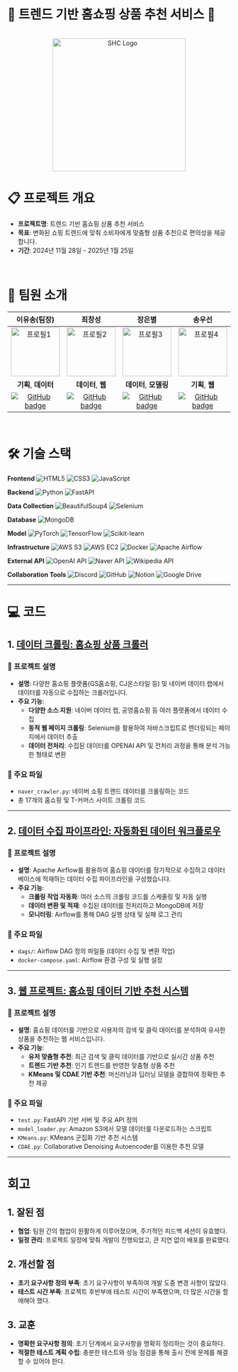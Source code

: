 # 🛒 트렌드 기반 홈쇼핑 상품 추천 서비스 🛒

</br>
<div align="center">
  <img src="https://raw.githubusercontent.com/whynotsw-camp/wh02-3rd-3team-SHC/a8415fb97cd0d305393fe922def0f78e60543a7a/team_images/003.png" alt="SHC Logo" width="300">
</div>


# 📋 프로젝트 개요

- **프로젝트명**: 트렌드 기반 홈쇼핑 상품 추천 서비스
- **목표**: 변화된 쇼핑 트렌드에 맞춰 소비자에게 맞춤형 상품 추천으로 편의성을 제공합니다.
- **기간**: 2024년 11월 28일 - 2025년 1월 25일

</br>

# 👥 팀원 소개

| 이유송(팀장) | 최창성 | 장은별 | 송우선 | 김수현 | 정수빈 |
|:---:|:---:|:---:|:---:|:---:|:---:|
| <img src="https://github.com/whynotsw-camp/wh02-3rd-3team-SHC/raw/aa0b417eab5fd46767f08d8807c3fe32e4dbce92/team_images/yusong.png" alt="프로필1" width="110"> | <img src="https://github.com/whynotsw-camp/wh02-3rd-3team-SHC/raw/aa0b417eab5fd46767f08d8807c3fe32e4dbce92/team_images/ccs.png" alt="프로필2" width="110"> | <img src="https://github.com/whynotsw-camp/wh02-3rd-3team-SHC/raw/aa0b417eab5fd46767f08d8807c3fe32e4dbce92/team_images/jeb.png" alt="프로필3" width="110"> | <img src="https://github.com/whynotsw-camp/wh02-3rd-3team-SHC/raw/aa0b417eab5fd46767f08d8807c3fe32e4dbce92/team_images/sws.png" alt="프로필4" width="110"> | <img src="https://github.com/whynotsw-camp/wh02-3rd-3team-SHC/raw/aa0b417eab5fd46767f08d8807c3fe32e4dbce92/team_images/ksh.png" alt="프로필5" width="110"> | <img src="https://github.com/whynotsw-camp/wh02-3rd-3team-SHC/raw/aa0b417eab5fd46767f08d8807c3fe32e4dbce92/team_images/jsb.png" alt="프로필6" width="110"> |
| **기획**, **데이터** | **데이터**, **웹** | **데이터**, **모델링** | **기획**, **웹** | **기획**, **웹** | **데이터**, **모델링** |
| [![GitHub badge](https://img.shields.io/badge/GitHub-LINK-181717?style=for-the-badge&logo=github)](https://github.com/yusongod0303) | [![GitHub badge](https://img.shields.io/badge/GitHub-LINK-181717?style=for-the-badge&logo=github)](https://github.com/changsung6160) | [![GitHub badge](https://img.shields.io/badge/GitHub-LINK-181717?style=for-the-badge&logo=github)](https://github.com/eunstar98) | [![GitHub badge](https://img.shields.io/badge/GitHub-LINK-181717?style=for-the-badge&logo=github)](https://github.com/Song613) | [![GitHub badge](https://img.shields.io/badge/GitHub-LINK-181717?style=for-the-badge&logo=github)](https://github.com/ssukhyun) | [![GitHub badge](https://img.shields.io/badge/GitHub-LINK-181717?style=for-the-badge&logo=github)](https://github.com/subin0728) |

</br>


# 🛠️ 기술 스택  

**Frontend** ![HTML5](https://img.shields.io/badge/HTML5-E34F26?style=flat&logo=html5&logoColor=white) ![CSS3](https://img.shields.io/badge/CSS3-1572B6?style=flat&logo=css3&logoColor=white) ![JavaScript](https://img.shields.io/badge/JavaScript-F7DF1E?style=flat&logo=javascript&logoColor=black)

**Backend** ![Python](https://img.shields.io/badge/Python-3776AB?style=flat&logo=python&logoColor=white) ![FastAPI](https://img.shields.io/badge/FastAPI-009688?style=flat&logo=fastapi&logoColor=white)

**Data Collection** ![BeautifulSoup4](https://img.shields.io/badge/BeautifulSoup4-8FC04E?style=flat&logo=beautifulsoup&logoColor=white) ![Selenium](https://img.shields.io/badge/Selenium-43B02A?style=flat&logo=selenium&logoColor=white)

**Database** ![MongoDB](https://img.shields.io/badge/MongoDB-47A248?style=flat&logo=mongodb&logoColor=white)

**Model** ![PyTorch](https://img.shields.io/badge/PyTorch-EE4C2C?style=flat&logo=pytorch&logoColor=white) ![TensorFlow](https://img.shields.io/badge/TensorFlow-FF6F00?style=flat&logo=tensorflow&logoColor=white) ![Scikit-learn](https://img.shields.io/badge/Scikit--learn-F7931E?style=flat&logo=scikit-learn&logoColor=white)

**Infrastructure** ![AWS S3](https://img.shields.io/badge/AWS%20S3-569A31?style=flat&logo=amazons3&logoColor=white) ![AWS EC2](https://img.shields.io/badge/AWS%20EC2-FF9900?style=flat&logo=amazonaws&logoColor=white) ![Docker](https://img.shields.io/badge/Docker-2496ED?style=flat&logo=docker&logoColor=white) ![Apache Airflow](https://img.shields.io/badge/Apache%20Airflow-017CEE?style=flat&logo=apacheairflow&logoColor=white) 

**External API** ![OpenAI API](https://img.shields.io/badge/OpenAI%20API-412991?style=flat&logo=openai&logoColor=white) ![Naver API](https://img.shields.io/badge/Naver%20API-03C75A?style=flat&logo=naver&logoColor=white) ![Wikipedia API](https://img.shields.io/badge/Wikipedia%20API-000000?style=flat&logo=wikipedia&logoColor=white)

**Collaboration Tools** ![Discord](https://img.shields.io/badge/Discord-5865F2?style=flat&logo=discord&logoColor=white) ![GitHub](https://img.shields.io/badge/GitHub-181717?style=flat&logo=github&logoColor=white) ![Notion](https://img.shields.io/badge/Notion-000000?style=flat&logo=notion&logoColor=white) ![Google Drive](https://img.shields.io/badge/Google%20Drive-4285F4?style=flat&logo=googledrive&logoColor=white)
 
----------------------------------------

# 💻 코드

## 1. [데이터 크롤링: 홈쇼핑 상품 크롤러](https://github.com/yusongod0303/homeshopping_crawling)

### 📝 프로젝트 설명
- **설명**: 다양한 홈쇼핑 플랫폼(GS홈쇼핑, CJ온스타일 등) 및 네이버 데이터 랩에서 데이터를 자동으로 수집하는 크롤러입니다.
- **주요 기능**:
  - **다양한 소스 지원**: 네이버 데이터 랩, 공영홈쇼핑 등 여러 플랫폼에서 데이터 수집
  - **동적 웹 페이지 크롤링**: Selenium을 활용하여 자바스크립트로 렌더링되는 페이지에서 데이터 추출
  - **데이터 전처리**: 수집된 데이터를 OPENAI API 및 전처리 과정을 통해 분석 가능한 형태로 변환

### 📂 주요 파일
- `naver_crawler.py`: 네이버 쇼핑 트렌드 데이터를 크롤링하는 코드
- 총 17개의 홈쇼핑 및 T-커머스 사이트 크롤링 코드

---

## 2. [데이터 수집 파이프라인: 자동화된 데이터 워크플로우](https://github.com/yusongod0303/Airflow_homeshopping)

### 📝 프로젝트 설명
- **설명**: Apache Airflow를 활용하여 홈쇼핑 데이터를 정기적으로 수집하고 데이터베이스에 적재하는 데이터 수집 파이프라인을 구성했습니다.
- **주요 기능**:
  - **크롤링 작업 자동화**: 여러 소스의 크롤링 코드를 스케줄링 및 자동 실행
  - **데이터 변환 및 적재**: 수집된 데이터를 전처리하고 MongoDB에 저장
  - **모니터링**: Airflow를 통해 DAG 실행 상태 및 실패 로그 관리

### 📂 주요 파일
- `dags/`: Airflow DAG 정의 파일들 (데이터 수집 및 변환 작업)
- `docker-compose.yaml`: Airflow 환경 구성 및 실행 설정

---

## 3. [웹 프로젝트: 홈쇼핑 데이터 기반 추천 시스템](https://github.com/yusongod0303/WEB_Deployment)

### 📝 프로젝트 설명
- **설명**: 홈쇼핑 데이터를 기반으로 사용자의 검색 및 클릭 데이터를 분석하여 유사한 상품을 추천하는 웹 서비스입니다.
- **주요 기능**:
  - **유저 맞춤형 추천**: 최근 검색 및 클릭 데이터를 기반으로 실시간 상품 추천
  - **트렌드 기반 추천**: 인기 트렌드를 반영한 맞춤형 상품 추천
  - **KMeans 및 CDAE 기반 추천**: 머신러닝과 딥러닝 모델을 결합하여 정확한 추천 제공

### 📂 주요 파일
- `test.py`: FastAPI 기반 서버 및 주요 API 정의
- `model_loader.py`: Amazon S3에서 모델 데이터를 다운로드하는 스크립트
- `KMeans.py`: KMeans 군집화 기반 추천 시스템
- `CDAE.py`: Collaborative Denoising Autoencoder를 이용한 추천 모델

-----------------------------------------

# 회고

## 1. 잘된 점
- **협업**: 팀원 간의 협업이 원활하게 이루어졌으며, 주기적인 피드백 세션이 유효했다.
- **일정 관리**: 프로젝트 일정에 맞춰 개발이 진행되었고, 큰 지연 없이 배포를 완료했다.

## 2. 개선할 점
- **초기 요구사항 정의 부족**: 초기 요구사항이 부족하여 개발 도중 변경 사항이 많았다.
- **테스트 시간 부족**: 프로젝트 후반부에 테스트 시간이 부족했으며, 더 많은 시간을 할애해야 했다.

## 3. 교훈
- **명확한 요구사항 정의**: 초기 단계에서 요구사항을 명확히 정리하는 것이 중요하다.
- **적절한 테스트 계획 수립**: 충분한 테스트와 성능 점검을 통해 출시 전에 문제를 해결할 수 있어야 한다.
